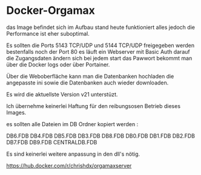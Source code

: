 # Docker-Orgamax

das Image befindet sich im Aufbau stand heute funktioniert alles jedoch die Performance ist eher suboptimal.

Es sollten die Ports 5143 TCP/UDP und 5144 TCP/UDP freigegeben werden bestenfalls noch der Port 80 es läuft ein Webserver mit Basic Auth darauf die Zugangsdaten ändern sich bei jedem start das Pawwort bekommt man über die Docker logs oder über Portainer.

Über die Weboberfläche kann man die Datenbanken hochladen die angepasste ini sowie die Datenbanken auch wieder downloaden.

Es wird die aktuellste Version v21 unterstüzt.

Ich übernehme keinerlei Haftung für den reibungsosen Betrieb dieses Images.

es sollten alle Dateien im DB Ordner kopiert werden :

DB6.FDB
DB4.FDB
DB5.FDB
DB3.FDB
DB8.FDB
DB0.FDB
DB1.FDB
DB2.FDB
DB7.FDB
DB9.FDB
CENTRALDB.FDB

Es sind keinerlei weitere anpassung in den dll's nötig.

https://hub.docker.com/r/chrishdx/orgamaxserver


